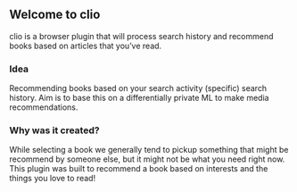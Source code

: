 ## Welcome to clio

clio is a browser plugin that will process search history and recommend books based on articles that you’ve read.
### Idea

Recommending books based on your search activity (specific) search history. Aim is to base this on a differentially private ML to make media recommendations.

### Why was it created?

While selecting a book we generally tend to pickup something that might be recommend by someone else, but it might not be what you need right now. This plugin was built to recommend a book based on interests and the things you love to read!
